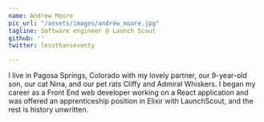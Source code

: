 ```yaml
---
name: Andrew Moore
pic_url: "/assets/images/andrew_moore.jpg"
tagline: Software engineer @ Launch Scout
github: ''
twitter: lessthanseventy

---
```

I live in Pagosa Springs, Colorado with my lovely partner, our 9-year-old son, our cat Nina, and our pet rats Cliffy and Admiral Whiskers. I began my career as a Front End web developer working on a React application and was offered an apprenticeship position in Elixir with LaunchScout, and the rest is history unwritten.